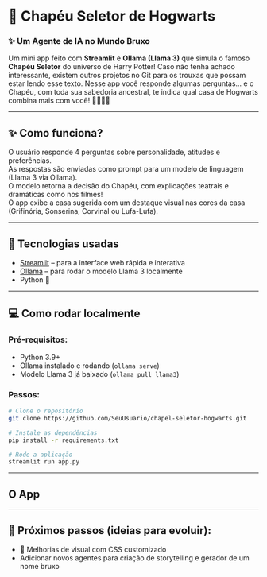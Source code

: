 
# 🏰 Chapéu Seletor de Hogwarts 
### ✨ Um Agente de IA no Mundo Bruxo

Um mini app feito com **Streamlit** e **Ollama (Llama 3)** que simula o famoso **Chapéu Seletor** do universo de Harry Potter! Caso não tenha achado interessante, existem outros projetos no Git para os trouxas que possam estar lendo esse texto.
Nesse app você responde algumas perguntas... e o Chapéu, com toda sua sabedoria ancestral, te indica qual casa de Hogwarts combina mais com você! 🦁🐍🦅🦡

---

## ✨ Como funciona?

O usuário responde 4 perguntas sobre personalidade, atitudes e preferências.  
As respostas são enviadas como prompt para um modelo de linguagem (Llama 3 via Ollama).  
O modelo retorna a decisão do Chapéu, com explicações teatrais e dramáticas como nos filmes!  
O app exibe a casa sugerida com um destaque visual nas cores da casa (Grifinória, Sonserina, Corvinal ou Lufa-Lufa).

---

## 🚀 Tecnologias usadas

- [Streamlit](https://streamlit.io/) – para a interface web rápida e interativa
- [Ollama](https://ollama.com/) – para rodar o modelo Llama 3 localmente
- Python 🐍

---

## 💻 Como rodar localmente

### Pré-requisitos:
- Python 3.9+
- Ollama instalado e rodando (`ollama serve`)
- Modelo Llama 3 já baixado (`ollama pull llama3`)

### Passos:

```bash
# Clone o repositório
git clone https://github.com/SeuUsuario/chapel-seletor-hogwarts.git

# Instale as dependências
pip install -r requirements.txt

# Rode a aplicação
streamlit run app.py
```

---

## O App


---

## 📌 Próximos passos (ideias para evoluir):

- 🎨 Melhorias de visual com CSS customizado
- Adicionar novos agentes para criação de storytelling e gerador de um nome bruxo